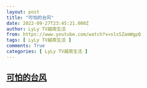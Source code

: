 ```yaml
---
layout: post
title: "可怕的台风"
date: 2022-09-27T23:45:21.000Z
author: LyLy TV越南生活
from: https://www.youtube.com/watch?v=slsSZamWgpQ
tags: [ LyLy TV越南生活 ]
comments: True
categories: [ LyLy TV越南生活 ]
---
```

<!--1664322321000-->
[可怕的台风](https://www.youtube.com/watch?v=slsSZamWgpQ)
------

<div>

</div>
